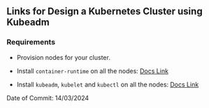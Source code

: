 ## Links for Design a Kubernetes Cluster using Kubeadm

### Requirements
- Provision nodes for your cluster.

- Install `container-runtime` on all the nodes: [Docs Link](https://kubernetes.io/docs/setup/production-environment/container-runtimes/)
- Install `kubeadm`, `kubelet` and `kubectl` on all the nodes: [Docs Link](https://kubernetes.io/docs/setup/production-environment/tools/kubeadm/install-kubeadm/)


Date of Commit: 14/03/2024